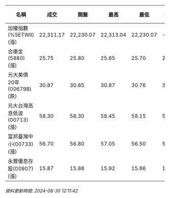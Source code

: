 | 名稱 | 成交 | 開盤 | 最高 | 最低 | 均價 | 成交金額(億) | 昨收 | 漲跌幅 | 漲跌 | 總量 | 昨量 | 振幅 |
| -------- | -------- | -------- | -------- |-------- | -------- | -------- |-------- |-------- |-------- | -------- | -------- |-------- |
|加權指數(%5ETWII) (漲)|22,311.17|22,230.07|22,313.04|22,230.07|-|2,180.11|22,201.85|0.49%|109.32|5,517,634|0|0.37%|
|合庫金(5880) (漲)|25.75|25.80|25.85|25.70|25.78|0.678|25.70|0.19%|0.05|2,628|7,143|0.58%|
|元大美債20年(00679B) (跌)|30.87|30.85|30.87|30.76|30.82|10.67|30.93|0.19%|0.06|34,606|71,290|0.36%|
|元大台灣高息低波(00713) (漲)|58.30|58.30|58.45|58.15|58.28|3.34|58.10|0.34%|0.20|5,736|6,062|0.52%|
|富邦臺灣中小(00733) (漲)|56.70|56.80|57.05|56.50|56.84|0.344|56.45|0.44%|0.25|605|891|0.97%|
|永豐優息存股(00907) (漲)|15.87|15.88|15.92|15.86|15.88|0.220|15.81|0.38%|0.06|1,386|2,702|0.38%|
###### 資料更新時間: 2024-08-30 12:11:42